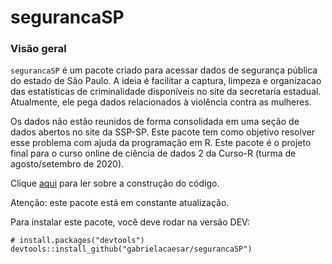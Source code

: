 # segurancaSP

### Visão geral
`segurancaSP` é um pacote criado para acessar dados de segurança pública do estado de São Paulo. A ideia é facilitar a captura, limpeza e organizacao das estatísticas de criminalidade disponíveis no site da secretaria estadual. Atualmente, ele pega dados relacionados à violência contra as mulheres.

Os dados não estão reunidos de forma consolidada em uma seção de dados abertos no site da SSP-SP. Este pacote tem como objetivo resolver esse problema com ajuda da programação em R. Este pacote é o projeto final para o curso online de ciência de dados 2 da Curso-R (turma de agosto/setembro de 2020). 

Clique [aqui](https://www.gabrielacaesar.com/2020/09/08/captura-de-dados-ssp-sp/) para ler sobre a construção do código.

Atenção: este pacote está em constante atualização.

Para instalar este pacote, você deve rodar na versão DEV:
```{r}
# install.packages("devtools")
devtools::install_github("gabrielacaesar/segurancaSP")
```

